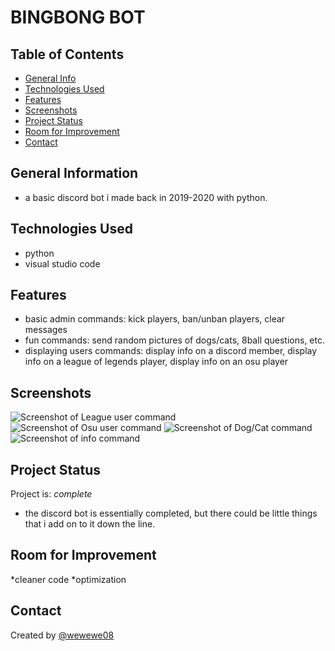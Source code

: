 # BINGBONG BOT

## Table of Contents
* [General Info](#general-information)
* [Technologies Used](#technologies-used)
* [Features](#features)
* [Screenshots](#screenshots)
* [Project Status](#project-status)
* [Room for Improvement](#room-for-improvement)
* [Contact](#contact)


## General Information
- a basic discord bot i made back in 2019-2020 with python.


## Technologies Used
- python
- visual studio code


## Features
* basic admin commands: kick players, ban/unban players, clear messages
* fun commands: send random pictures of dogs/cats, 8ball questions, etc.
* displaying users commands: display info on a discord member, display info on a league of legends player, display info on an osu player


## Screenshots
![Screenshot of League user command](https://cdn.discordapp.com/attachments/330064455939522561/886707747834445894/4a9fc41c2887f70d2c02eae66a09188a.png)
![Screenshot of Osu user command](https://cdn.discordapp.com/attachments/278291682099855360/900791400449314876/Screen_Shot_2021-10-21_at_1.03.10_PM.png)
![Screenshot of Dog/Cat command](https://user-images.githubusercontent.com/31106392/133143393-3f401f56-ebd5-43ea-811a-d8300131beb1.png)
![Screenshot of info command](https://cdn.discordapp.com/attachments/880965922502897667/887085169410981938/633f6cc3fa94293d969c6bbc8e8b9865.png)


## Project Status
Project is: _complete_ 
* the discord bot is essentially completed, but there could be little things that i add on to it down the line.


## Room for Improvement
*cleaner code
*optimization


## Contact
Created by [@wewewe08](https://github.com/wewewe08)
